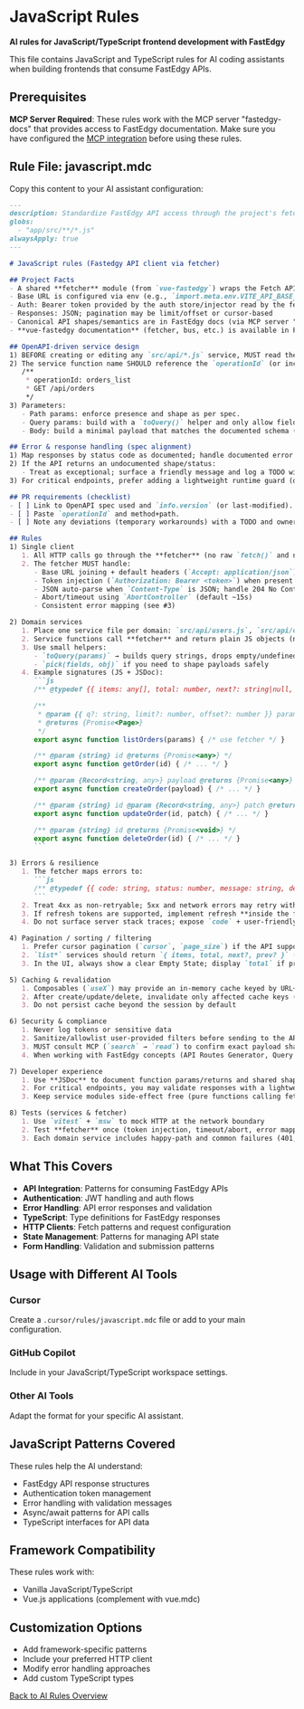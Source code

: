 # JavaScript Rules

**AI rules for JavaScript/TypeScript frontend development with FastEdgy**

This file contains JavaScript and TypeScript rules for AI coding assistants when building frontends that consume FastEdgy APIs.

## Prerequisites

**MCP Server Required**: These rules work with the MCP server "fastedgy-docs" that provides access to FastEdgy documentation. Make sure you have configured the [MCP integration](../mcp.md) before using these rules.

## Rule File: javascript.mdc

Copy this content to your AI assistant configuration:

```markdown title="javascript.mdc"
---
description: Standardize FastEdgy API access through the project's fetcher (errors, pagination, caching, tests)
globs:
  - "app/src/**/*.js"
alwaysApply: true
---

# JavaScript rules (Fastedgy API client via fetcher)

## Project Facts
- A shared **fetcher** module (from `vue-fastedgy`) wraps the Fetch API
- Base URL is configured via env (e.g., `import.meta.env.VITE_API_BASE_URL`) or fetcher init
- Auth: Bearer token provided by the auth store/injector read by the fetcher
- Responses: JSON; pagination may be limit/offset or cursor-based
- Canonical API shapes/semantics are in FastEdgy docs (via MCP server "fastedgy-docs")
- **vue-fastedgy documentation** (fetcher, bus, etc.) is available in FastEdgy docs section "Vue.js" (accessible via MCP)

## OpenAPI-driven service design
1) BEFORE creating or editing any `src/api/*.js` service, MUST read the OpenAPI spec (from development server at /openapi.json) and locate the target operation.
2) The service function name SHOULD reference the `operationId` (or include it in a JSDoc tag), e.g.:
   /**
    * operationId: orders_list
    * GET /api/orders
    */
3) Parameters:
   - Path params: enforce presence and shape as per spec.
   - Query params: build with a `toQuery()` helper and only allow fields listed in the spec.
   - Body: build a minimal payload that matches the documented schema (drop unknowns).

## Error & response handling (spec alignment)
1) Map responses by status code as documented; handle documented error shapes first.
2) If the API returns an undocumented shape/status:
   - Treat as exceptional; surface a friendly message and log a TODO with the observed delta.
3) For critical endpoints, prefer adding a lightweight runtime guard (optional) to assert top-level fields documented by the spec.

## PR requirements (checklist)
- [ ] Link to OpenAPI spec used and `info.version` (or last-modified).
- [ ] Paste `operationId` and method+path.
- [ ] Note any deviations (temporary workarounds) with a TODO and owner.

## Rules
1) Single client
   1. All HTTP calls go through the **fetcher** (no raw `fetch()` and no third-party clients)
   2. The fetcher MUST handle:
      - Base URL joining + default headers (`Accept: application/json`)
      - Token injection (`Authorization: Bearer <token>`) when present
      - JSON auto-parse when `Content-Type` is JSON; handle 204 No Content
      - Abort/timeout using `AbortController` (default ~15s)
      - Consistent error mapping (see #3)

2) Domain services
   1. Place one service file per domain: `src/api/users.js`, `src/api/orders.js`, …
   2. Service functions call **fetcher** and return plain JS objects (never raw `Response`)
   3. Use small helpers:
      - `toQuery(params)` → builds query strings, drops empty/undefined
      - `pick(fields, obj)` if you need to shape payloads safely
   4. Example signatures (JS + JSDoc):
      ```js
      /** @typedef {{ items: any[], total: number, next?: string|null, prev?: string|null }} Page */

      /**
       * @param {{ q?: string, limit?: number, offset?: number }} params
       * @returns {Promise<Page>}
       */
      export async function listOrders(params) { /* use fetcher */ }

      /** @param {string} id @returns {Promise<any>} */
      export async function getOrder(id) { /* ... */ }

      /** @param {Record<string, any>} payload @returns {Promise<any>} */
      export async function createOrder(payload) { /* ... */ }

      /** @param {string} id @param {Record<string, any>} patch @returns {Promise<any>} */
      export async function updateOrder(id, patch) { /* ... */ }

      /** @param {string} id @returns {Promise<void>} */
      export async function deleteOrder(id) { /* ... */ }
      ```

3) Errors & resilience
   1. The fetcher maps errors to:
      ```js
      /** @typedef {{ code: string, status: number, message: string, details?: any }} ApiError */
      ```
   2. Treat 4xx as non-retryable; 5xx and network errors may retry with exponential backoff (max 2)
   3. If refresh tokens are supported, implement refresh **inside the fetcher** (single-flight lock), not in services
   4. Do not surface server stack traces; expose `code` + user-friendly `message`

4) Pagination / sorting / filtering
   1. Prefer cursor pagination (`cursor`, `page_size`) if the API supports it; otherwise `limit/offset` with `limit=25` default
   2. `list*` services should return `{ items, total, next?, prev? }` (or the canonical documented shape)
   3. In the UI, always show a clear Empty State; display `total` if provided by the API

5) Caching & revalidation
   1. Composables (`useX`) may provide an in-memory cache keyed by URL+params and a `refresh()` method to revalidate
   2. After create/update/delete, invalidate only affected cache keys (don’t nuke everything)
   3. Do not persist cache beyond the session by default

6) Security & compliance
   1. Never log tokens or sensitive data
   2. Sanitize/allowlist user-provided filters before sending to the API
   3. MUST consult MCP (`search` → `read`) to confirm exact payload shapes, status codes, and error envelopes **before** adding/changing a service
   4. When working with FastEdgy concepts (API Routes Generator, Query Builder, Fields Selector, Metadata Generator, Queued Tasks, i18n, Multi Tenant, Email, Storage, Authentication, settings) or vue-fastedgy features (fetcher config, bus, composables), MUST consult MCP **fastedgy-docs** → `search("keywords")` or `search("Vue.js [concept]")` for official patterns

7) Developer experience
   1. Use **JSDoc** to document function params/returns and shared shapes in `src/api/types.js` (or alongside each service)
   2. For critical endpoints, you may validate responses with a lightweight runtime check (e.g., custom guards) where appropriate
   3. Keep service modules side-effect free (pure functions calling fetcher)

8) Tests (services & fetcher)
   1. Use `vitest` + `msw` to mock HTTP at the network boundary
   2. Test **fetcher** once (token injection, timeout/abort, error mapping, retry policy)
   3. Each domain service includes happy-path and common failures (401, 404, 409, 429)
```

## What This Covers

- **API Integration**: Patterns for consuming FastEdgy APIs
- **Authentication**: JWT handling and auth flows
- **Error Handling**: API error responses and validation
- **TypeScript**: Type definitions for FastEdgy responses
- **HTTP Clients**: Fetch patterns and request configuration
- **State Management**: Patterns for managing API state
- **Form Handling**: Validation and submission patterns

## Usage with Different AI Tools

### Cursor
Create a `.cursor/rules/javascript.mdc` file or add to your main configuration.

### GitHub Copilot
Include in your JavaScript/TypeScript workspace settings.

### Other AI Tools
Adapt the format for your specific AI assistant.

## JavaScript Patterns Covered

These rules help the AI understand:

- FastEdgy API response structures
- Authentication token management
- Error handling with validation messages
- Async/await patterns for API calls
- TypeScript interfaces for API data

## Framework Compatibility

These rules work with:

- Vanilla JavaScript/TypeScript
- Vue.js applications (complement with vue.mdc)

## Customization Options

- Add framework-specific patterns
- Include your preferred HTTP client
- Modify error handling approaches
- Add custom TypeScript types

[Back to AI Rules Overview](../ai-rules.md)

